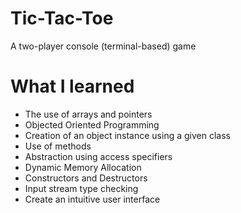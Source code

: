 # Tic-Tac-Toe
A two-player console (terminal-based) game

# What I learned
* The use of arrays and pointers
* Objected Oriented Programming
* Creation of an object instance using a given class
* Use of methods
* Abstraction using access specifiers
* Dynamic Memory Allocation
* Constructors and Destructors
* Input stream type checking
* Create an intuitive user interface
